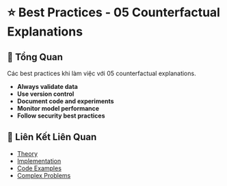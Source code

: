 # ⭐ Best Practices - 05 Counterfactual Explanations

## 🎯 Tổng Quan

Các best practices khi làm việc với 05 counterfactual explanations.

- **Always validate data**
- **Use version control**
- **Document code and experiments**
- **Monitor model performance**
- **Follow security best practices**

## 🔗 Liên Kết Liên Quan

- [Theory](./THEORY_05_counterfactual_explanations.md)
- [Implementation](./IMPLEMENTATION_05_counterfactual_explanations.md)
- [Code Examples](./CODE_EXAMPLES_05_counterfactual_explanations.md)
- [Complex Problems](./COMPLEX_PROBLEMS.md)
